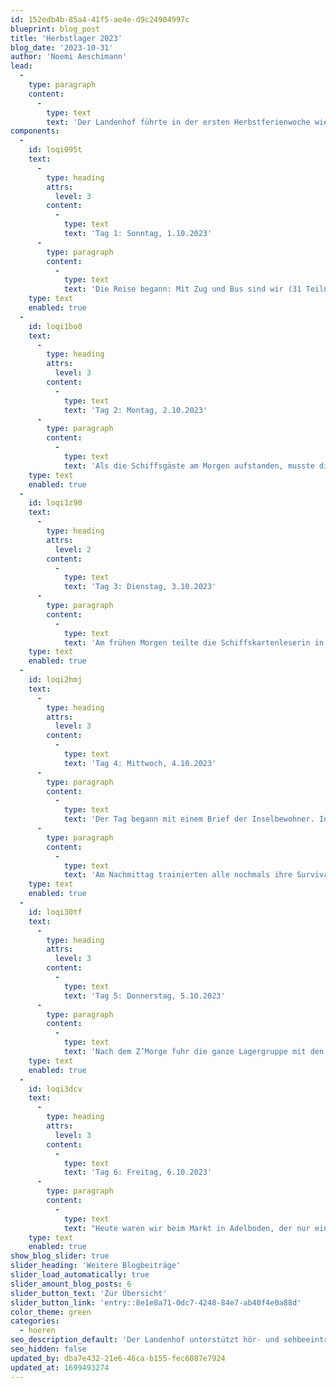 ```yaml
---
id: 152edb4b-85a4-41f5-ae4e-d9c24904997c
blueprint: blog_post
title: 'Herbstlager 2023'
blog_date: '2023-10-31'
author: 'Noemi Aeschimann'
lead:
  -
    type: paragraph
    content:
      -
        type: text
        text: 'Der Landenhof führte in der ersten Herbstferienwoche wieder ein freiwilliges Lager für Schülerinnen und Schüler der Schwerhörigenschule durch. Es hatten wie in den vergangenen Jahren aber auch schwerhörige Kinder und Jugendliche aus der Regelschule die Gelegenheit, von diesem Angebot zu profitieren und mit anderen schwerhörigen Kindern und Jugendlichen ein tolles Ferienlager in Adelboden zu erleben.'
components:
  -
    id: loqi095t
    text:
      -
        type: heading
        attrs:
          level: 3
        content:
          -
            type: text
            text: 'Tag 1: Sonntag, 1.10.2023'
      -
        type: paragraph
        content:
          -
            type: text
            text: 'Die Reise begann: Mit Zug und Bus sind wir (31 Teilnehmende und 13 Leitende) zum Lagerhaus im schönen Adelboden gefahren. Wir haben die Koffer ausgepackt und das Haus erkundigt. Mit Kennenlernspielen vor dem Haus stimmten wir in das Lagerfeeling ein. Für das Abendessen durften sich die Kinder und Jugendliche schön bekleiden und sich von der Schiffscrew, der Lagerleitung mit einem Drei-Gang-Menü bedienen lassen. Auf diesem Kreuzfahrschiff stellt sich die Crew vor: der Kapitän, die Matrosinnen, die Schiffsmechanikerinnen, der Bademeister, die Schiffsärztin, die Navigatorin und das Küchenteam. Die Schiffsgäste (Kinder und Jugendliche) waren von dem Essen begeistert. Die Stimmung war gut und die Gäste freuen sich auf die bevorstehenden Tage der Kreuzfahrt.'
    type: text
    enabled: true
  -
    id: loqi1bo0
    text:
      -
        type: heading
        attrs:
          level: 3
        content:
          -
            type: text
            text: 'Tag 2: Montag, 2.10.2023'
      -
        type: paragraph
        content:
          -
            type: text
            text: 'Als die Schiffsgäste am Morgen aufstanden, musste die Crew mitteilen, dass das Schiff leider technische Störungen hatte und auf einer einsamen Insel gestrandet ist. Ab jetzt heisst es Survival. Mit dem Proviant vom Schiff gab es ein Frühstück, damit nachher alle gestärkt für das Erkunden der Insel waren. Die Gruppe wurde aufgeteilt: einige gingen ganz hoch und weit wandern, andere gingen mit Trottis los und die weiteren machten sich in einer kleinen Wanderung über die Umgebung auskünftig. Die Gruppe der grossen Wanderung hat Pilze gefunden, Wasser gefiltert und sich Überblick über die Insel verschaffen. Auf der kleinen Wanderung konnte eine weitere Gruppe ein riesengrossen Vogelnest entdecken. Was da wohl drin ist? Beim Trottifahren brauchte es viel Konzentration und Orientierung, um Wege der Insel zu erkunden. Mit Fotos wurden Indizien, die fürs Überleben auf der Insel wichtig sind, festgehalten. Nach einem vollen Tag kamen viele erschöpft aufs gestrandete Schiff zurück, um sich am Essen aus den Vorräten zu stärken. Nach einem Survival-Postenlauf machten wir alle Schotten dicht und begaben uns in unsere Kajüten.'
    type: text
    enabled: true
  -
    id: loqi1z90
    text:
      -
        type: heading
        attrs:
          level: 2
        content:
          -
            type: text
            text: 'Tag 3: Dienstag, 3.10.2023'
      -
        type: paragraph
        content:
          -
            type: text
            text: 'Am frühen Morgen teilte die Schiffskartenleserin in einer Nachricht mit, dass sie drei Landkarten-Entwürfe skizziert hat. Die Schiffsgäste haben den Auftrag, die Insel weiterhin zu erkunden, um eine vollständige Karte zu erstellen. Um möglichst bald Hilfe zu holen, wurden die Schiffsgäste in zwei Gruppen eingeteilt: die Jüngeren und die Älteren. Die Jüngeren gingen klettern, um von einem Berg ein SOS zu senden. Die meisten kletterten bis zum höchsten Punkt. Die anderen durften, währenddessen Fussball spielen und auf einem Baum namens „Coop“ nach Zwischenverpflegung suchen. Nach dem Mittagessen konnten die Jüngeren sich am Nachmittag auch sportlich beschäftigen. Beim Klettern mit den Älteren am Nachmittag, haben einige ihre Höhenangst überwunden. Auch sie erreichten den Gipfel und konnten so für Hilfe auf der verlassenen Insel zu suchen. Wegen dem stürmischen Wetter mussten wir uns am Abend alle wieder ins Schiffwrack begeben und haben einen gemütlichen Filmabend genossen.'
    type: text
    enabled: true
  -
    id: loqi2hmj
    text:
      -
        type: heading
        attrs:
          level: 3
        content:
          -
            type: text
            text: 'Tag 4: Mittwoch, 4.10.2023'
      -
        type: paragraph
        content:
          -
            type: text
            text: 'Der Tag begann mit einem Brief der Inselbewohner. In dieser Nachricht schlugen sie einen Tauschhandel vor: Edelsteine gegen Früchte. Weil das Essen auf dem Schiff knapp wurde, zog die ganze Besatzung los, um Edelsteine zu sammeln. Diese konnten wir bei einem Geländespiel beim Sportplatz in Adelboden gewinnen. Aber Piraten (die Leiter) versuchten uns die Edelsteine wegzunehmen. Damit wir uns fürs Erkämpfen der Edelsteine stärken konnten, sorgte das Küchenteam für ein feines Mittagessen mit gegrilltem Fleisch und Gemüse.'
      -
        type: paragraph
        content:
          -
            type: text
            text: 'Am Nachmittag trainierten alle nochmals ihre Survival-Fähigkeiten bei Spiel, Spass und Sport. Für das Abendessen war der Essensvorrat so knapp wie noch nie. Mit dem übriggebliebenen Käse gab es ein Fondue. Beim Abendprogramm konnten die erkämpften Edelsteine gegen exotische Früchte getauscht werden. Voller Freude kreierten fünf Gruppen damit essbare Kunstwerke. Am Schluss das wurde das schönste Frucht-Kunstwerk von der Jury ausgewählt.'
    type: text
    enabled: true
  -
    id: loqi30tf
    text:
      -
        type: heading
        attrs:
          level: 3
        content:
          -
            type: text
            text: 'Tag 5: Donnerstag, 5.10.2023'
      -
        type: paragraph
        content:
          -
            type: text
            text: 'Nach dem Z’Morge fuhr die ganze Lagergruppe mit den Bussen zum Seilpark. Dort konnten sich alle austoben. Es gab verschiedene Bahnen, bei denen man schnell und hochfliegen konnte. Das höchste Seil war 50 Meter über dem Boden. Wir hatten grossen Spass und konnten den ganzen Morgen nutzen, um die Bahnen zu wiederholen. Nach einem stärkenden Mittagessen im Lagerhaus konnten wir Postkarten für unsere Familien basteln und ihnen Grüsse aus Adelboden, der Insel, schicken. Bis zum Abend durften die Kinder und Jugendlichen den Nachmittag frei gestalten. Einige bastelten mit viel Mühe und Kreativität weiter: kleine Boote, Schatztruhen usw. Andere gingen nochmals Fussballspielen oder suchten in der Umgebung nach Süssigkeiten. Von den vielen Abenteuern, die wir erlebt haben, hatten alle einen grossen Hunger. Zum Znacht gab es leckere Hamburger mit Pommes. Danach haben wir uns in der Disco amüsiert. Nach vielem Tanzen und Singen gingen alle müde ins Bett.'
    type: text
    enabled: true
  -
    id: loqi3dcv
    text:
      -
        type: heading
        attrs:
          level: 3
        content:
          -
            type: text
            text: 'Tag 6: Freitag, 6.10.2023'
      -
        type: paragraph
        content:
          -
            type: text
            text: "Heute waren wir beim Markt in Adelboden, der nur einmal im Jahr stattfindet. Manche kauften sich Seife, Schmuck, Spielsachen, Kleidung oder Süsses. Wieder im Lagerhaus angekommen, zauberte uns die Küche mit den Essensreste ein feines Mittagessen. Kurz vor 14:00 Uhr gingen wir ins Hallenbad nach Frutigen. Der Whirlpool war super und viele, genossen das Sprudelbad. Mit kreisförmigen Schwimmmatten haben einige im Wasser gespielt und andere spielten Wasservolley oder Schweinchen in der Mitte. Nach dem Schwimmen teilte uns der Kapitän teilte mit, dass ein anderes Schiff uns gesichtet hat und uns helfen kann. Die Reparaturen an unserem Schiff waren erfolgreich und das Loslegen bald wieder möglich! \_So gab es am letzten Abend auf der Insel eine Diashow voller Erinnerungen an die Abenteuer dieser Woche. Dazu gab es Crêpes und die Schiffscrew beendete den Abend mit der Rangverkündigung der Survival-Aufträge und Wettkämpfe der vergangenen Tage. Am nächsten Morgen stand die Heimreise bevor und das Schiff cruiste, heimwärts zu. Somit endete eine schöne und erlebnisreiche Woche, welche wir nicht vergessen werden."
    type: text
    enabled: true
show_blog_slider: true
slider_heading: 'Weitere Blogbeiträge'
slider_load_automatically: true
slider_amount_blog_posts: 6
slider_button_text: 'Zur Übersicht'
slider_button_link: 'entry::8e1e8a71-0dc7-4248-84e7-ab40f4e0a88d'
color_theme: green
categories:
  - hoeren
seo_description_default: 'Der Landenhof unterstützt hör- und sehbeeinträchtigte Kinder & Jugendliche in ihrem selbstbestimmten Leben durch Förderung ihrer Fähigkeiten & Entwicklung'
seo_hidden: false
updated_by: dba7e432-21e6-46ca-b155-fec6087e7924
updated_at: 1699493274
---
```

